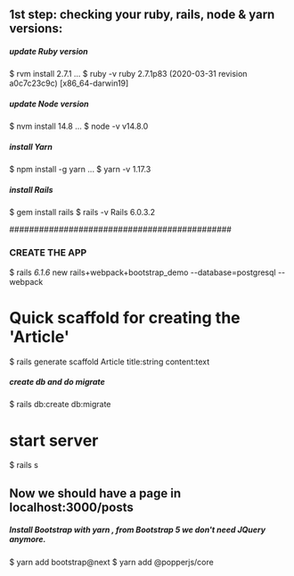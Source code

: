 ## 1st step: checking your ruby, rails, node & yarn versions:

##### update Ruby version
$ rvm install 2.7.1
...
$ ruby -v
ruby 2.7.1p83 (2020-03-31 revision a0c7c23c9c) [x86_64-darwin19]
##### update Node version
$ nvm install 14.8
...
$ node -v
v14.8.0
##### install Yarn
$ npm install -g yarn
...
$ yarn -v
1.17.3
##### install Rails
$ gem install rails
$ rails -v
Rails 6.0.3.2

#############################################

### CREATE THE APP 
$ rails _6.1.6_ new rails+webpack+bootstrap_demo --database=postgresql --webpack

# Quick scaffold for creating the 'Article' 
$ rails generate scaffold Article title:string content:text

##### create db and do migrate
$ rails db:create db:migrate 
# start server
$ rails s

## Now we should have a page in localhost:3000/posts

##### Install Bootstrap with yarn , from Bootstrap 5 we don't need JQuery anymore.

$ yarn add bootstrap@next
$ yarn add @popperjs/core

